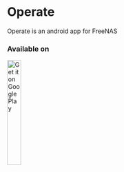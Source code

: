 # Operate
Operate is an android app for FreeNAS

### Available on

<a href='https://play.google.com/store/apps/details?id=com.allensandiego.operateforfreenas'><img width="25%" height="25%" alt='Get it on Google Play' src='https://play.google.com/intl/en_us/badges/images/generic/en_badge_web_generic.png'/></a>
